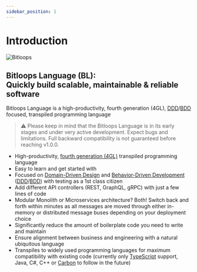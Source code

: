 ```yaml
---
sidebar_position: 1
---
```


# Introduction

![Bitloops](https://storage.googleapis.com/wwwbitloopscom/bitloops-logo_320x80.png)

## Bitloops Language (BL): <br/> Quickly build scalable, maintainable & reliable software

Bitloops Language is a high-productivity, fourth generation (4GL), [DDD](https://en.wikipedia.org/wiki/Domain-driven_design)/[BDD](https://en.wikipedia.org/wiki/Behavior-driven_development) focused, transpiled programming language

<!--
Part of the Bitloops Language project, under the GPL-3.0 license
See /LICENSE for license information.
SPDX-License-Identifier: GPL-3.0-only
The GPL-3.0 license does not cover the use of Bitloops trademarks and logos
-->

> ⚠️ Please keep in mind that the Bitloops Language is in its early stages
> and under very active development. Expect bugs and limitations.
> Full backward compatibility is not guaranteed before reaching v1.0.0.

- High-productivity, [fourth generation (4GL)](https://www.techopedia.com/definition/24308/fourth-generation-programming-language-4gl) transpiled programming language
- Easy to learn and get started with
- Focused on [Domain-Driven Design](https://en.wikipedia.org/wiki/Domain-driven_design) and [Behavior-Driven Development](https://en.wikipedia.org/wiki/Behavior-driven_development) ([DDD](https://en.wikipedia.org/wiki/Domain-driven_design)/[BDD](https://en.wikipedia.org/wiki/Behavior-driven_development)) with testing as a 1st class citizen
- Add different API controllers (REST, GraphQL, gRPC) with just a few lines of code
- Modular Monolith or Microservices architecture? Both! Switch back and forth within minutes as all messages are moved through either in-memory or distributed message buses depending on your deployment choice
- Significantly reduce the amount of boilerplate code you need to write and maintain
- Ensure alignment between business and engineering with a natural ubiquitous language
- Transpiles to widely used programming languages for maximum compatibility with existing code (currently only [TypeScript](https://github.com/microsoft/TypeScript) support, Java, C#, C++ or [Carbon](https://github.com/carbon-language/carbon-lang) to follow in the future)
